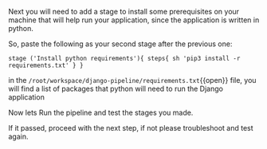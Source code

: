 Next you will need to add a stage to install some prerequisites on your machine that will help run your application, since the application is written in python.

So, paste the following as your second stage after the previous one:


`stage ('Install python requirements'){
	steps{
		sh 'pip3 install -r requirements.txt'
	}
}
`		

in the `/root/workspace/django-pipeline/requirements.txt`{{open}} file, you will find a list of packages that python will need to run the Django application

Now lets Run the pipeline and test the stages you made.

If it passed, proceed with the next step, if not please troubleshoot and test again.
